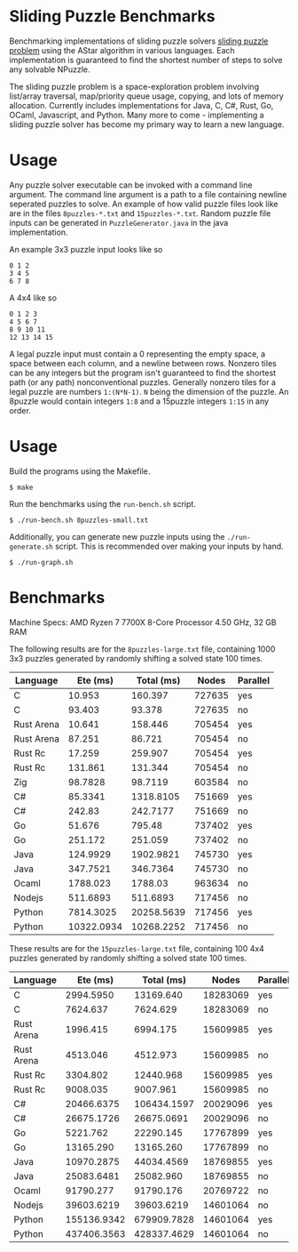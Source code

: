 # Sliding Puzzle Benchmarks

Benchmarking implementations of sliding puzzle solvers [sliding puzzle problem](https://en.wikipedia.org/wiki/15_puzzle) using the AStar algorithm in various languages.
Each implementation is guaranteed to find the shortest number of steps to solve any solvable NPuzzle. 

The sliding puzzle problem is a space-exploration problem involving list/array traversal, map/priority queue usage, copying, and lots of memory allocation. Currently includes implementations for Java, C, C#, Rust, Go, OCaml, Javascript, and Python. Many more to come - implementing a sliding puzzle solver has become my primary way to learn a new language. 

# Usage
Any puzzle solver executable can be invoked with a command line argument. The command line argument is a path to a file containing newline seperated puzzles to solve.
An example of how valid puzzle files look like are in the files `8puzzles-*.txt` and `15puzzles-*.txt`. Random puzzle file inputs can be generated in `PuzzleGenerator.java` in the java implementation.

An example 3x3 puzzle input looks like so
```
0 1 2
3 4 5
6 7 8
```

A 4x4 like so
```
0 1 2 3
4 5 6 7
8 9 10 11
12 13 14 15
```

A legal puzzle input must contain a 0 representing the empty space, a space between each column, and a newline between rows. Nonzero tiles can be any integers but the program isn't guaranteed to find the shortest path (or any path) nonconventional puzzles. Generally nonzero tiles for a legal puzzle are numbers `1:(N*N-1)`. `N` being the dimension of the puzzle. An 8puzzle would contain integers `1:8` and a 15puzzle integers `1:15` in any order.

# Usage

Build the programs using the Makefile.

```shell
$ make
```

Run the benchmarks using the `run-bench.sh` script.

```shell
$ ./run-bench.sh 8puzzles-small.txt
```

Additionally, you can generate new puzzle inputs using the `./run-generate.sh` script. This is recommended over making your inputs by hand.

```shell
$ ./run-graph.sh
```

# Benchmarks

Machine Specs: AMD Ryzen 7 7700X 8-Core Processor 4.50 GHz, 32 GB RAM

The following results are for the `8puzzles-large.txt` file, containing 1000 3x3 puzzles generated by randomly shifting a solved state 100 times.

| Language   | Ete (ms)   | Total (ms)  | Nodes   | Parallel |
|------------|------------|-------------|---------|----------|
| C          | 10.953     | 160.397     | 727635  | yes      |
| C          | 93.403     | 93.378      | 727635  | no       |
| Rust Arena | 10.641     | 158.446     | 705454  | yes      |
| Rust Arena | 87.251     | 86.721      | 705454  | no       |
| Rust Rc    | 17.259     | 259.907     | 705454  | yes      |
| Rust Rc    | 131.861    | 131.344     | 705454  | no       |
| Zig        | 98.7828    | 98.7119     | 603584  | no       |
| C#         | 85.3341    | 1318.8105   | 751669  | yes      |
| C#         | 242.83     | 242.7177    | 751669  | no       |
| Go         | 51.676     | 795.48      | 737402  | yes      |
| Go         | 251.172    | 251.059     | 737402  | no       |
| Java       | 124.9929   | 1902.9821   | 745730  | yes      |
| Java       | 347.7521   | 346.7364    | 745730  | no       |
| Ocaml      | 1788.023   | 1788.03     | 963634  | no       |
| Nodejs     | 511.6893   | 511.6893    | 717456  | no       |
| Python     | 7814.3025  | 20258.5639  | 717456  | yes      |
| Python     | 10322.0934 | 10268.2252  | 717456  | no       |


These results are for the `15puzzles-large.txt` file, containing 100 4x4 puzzles generated by randomly shifting a solved state 100 times.

| Language   | Ete (ms)   | Total (ms)  | Nodes     | Parallel |
|------------|------------|-------------|-----------|----------|
| C          | 2994.5950  | 13169.640   | 18283069  | yes      |
| C          | 7624.637   | 7624.629    | 18283069  | no       |
| Rust Arena | 1996.415   | 6994.175    | 15609985  | yes      |
| Rust Arena | 4513.046   | 4512.973    | 15609985  | no       |
| Rust Rc    | 3304.802   | 12440.968   | 15609985  | yes      |
| Rust Rc    | 9008.035   | 9007.961    | 15609985  | no       |
| C#         | 20466.6375 | 106434.1597 | 20029096  | yes      |
| C#         | 26675.1726 | 26675.0691  | 20029096  | no       |
| Go         | 5221.762   | 22290.145   | 17767899  | yes      |
| Go         | 13165.290  | 13165.260   | 17767899  | no       |
| Java       | 10970.2875 | 44034.4569  | 18769855  | yes      |
| Java       | 25083.6481 | 25082.960   | 18769855  | no       |
| Ocaml      | 91790.277  | 91790.176   | 20769722  | no       | 	
| Nodejs     | 39603.6219 | 39603.6219  | 14601064  | no       |
| Python     | 155136.9342| 679909.7828 | 14601064  | yes      |
| Python     | 437406.3563| 428337.4629 | 14601064  | no       |